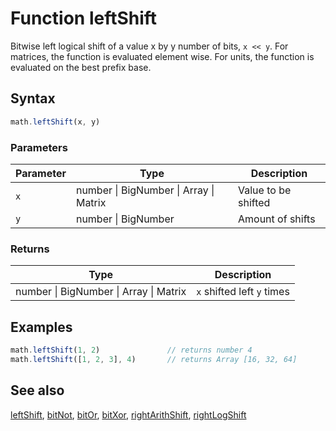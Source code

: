 <!-- Note: This file is automatically generated from source code comments. Changes made in this file will be overridden. -->
# Function leftShift
Bitwise left logical shift of a value x by y number of bits, `x << y`.
For matrices, the function is evaluated element wise.
For units, the function is evaluated on the best prefix base.
## Syntax
```js
math.leftShift(x, y)
```
### Parameters
Parameter | Type | Description
--------- | ---- | -----------
`x` | number &#124; BigNumber &#124; Array &#124; Matrix | Value to be shifted
`y` | number &#124; BigNumber | Amount of shifts
### Returns
Type | Description
---- | -----------
number &#124; BigNumber &#124; Array &#124; Matrix | `x` shifted left `y` times
## Examples
```js
math.leftShift(1, 2)               // returns number 4
math.leftShift([1, 2, 3], 4)       // returns Array [16, 32, 64]
```
## See also
[leftShift](leftShift.md),
[bitNot](bitNot.md),
[bitOr](bitOr.md),
[bitXor](bitXor.md),
[rightArithShift](rightArithShift.md),
[rightLogShift](rightLogShift.md)
